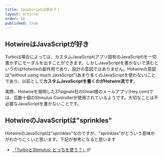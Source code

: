```yaml
---
title: JavaScriptは使おう！
layout: article
order: 10
published: true
---
```


## HotwireはJavaScriptが好き

Turboは場合によっては、カスタムJavaScript(アプリ固有のJavaScript)を一切書かずにモーダルを出すことができます。しかしJavaScriptを書かないで済むというのはHotwireの副作用であり、設計の意図ではありません。Hotwireの意図は"without using much JavaScript"(あまり多くのJavaScriptを使わない)ことであり、以前として**カスタムJavaScriptを書くのがHotwire流です**。

実際、Hotwireを発明した37signals社のGmail様のメールアプリ(Hey.com)では、百数十個のStimulus Controllerが使用されているようです。大切なことは不必要なJavaScriptを書かないことです。

## HotwireのJavaScriptは"sprinkles"

HotwireのJavaScriptは"sprinkles"なのですが、"sprinkles"がどういう意味かがわかりにくいと思います。下記が参考になると思います

* [「TurboとStimulus: どっちを使う？」](/how_to_think/turbo-or-stimulus)が
